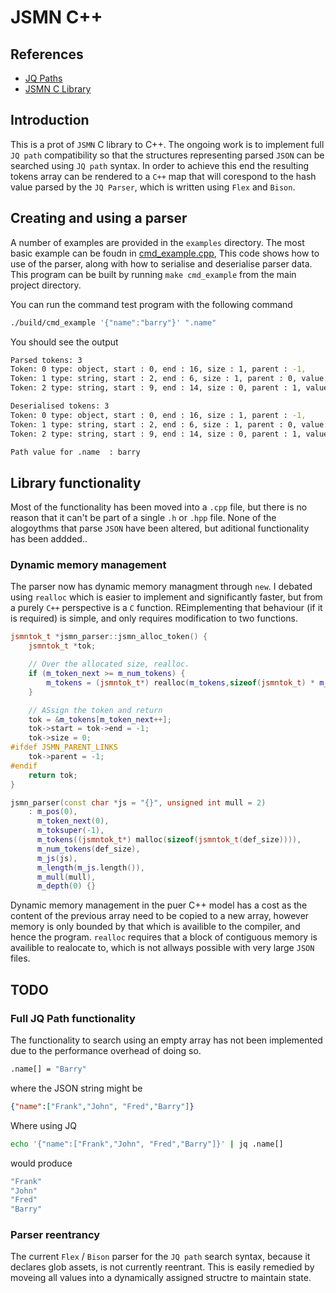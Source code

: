 # JSMN C++

## References

- [JQ Paths](https://jqlang.org/manual/)
- [JSMN C Library](https://github.com/zserge/jsmn)

## Introduction

This is a prot of `JSMN` C library to C++. The ongoing work is to implement full `JQ path` compatibility so that the structures representing parsed `JSON` can be searched using `JQ path` syntax. In order to achieve this end the resulting tokens array can be rendered to a `C++` map that will corespond to the hash value parsed by the `JQ Parser`, which is written using `Flex` and `Bison`.

## Creating and using a parser

A number of examples are provided in the `examples` directory. The most basic example can be foudn in [cmd_example.cpp](examples/cmd_example.cpp), This code shows how to use of the parser, along with how to serialise and deserialise parser data. This program can be built by running `make cmd_example` from the main project directory.

You can run the command test program with the following command

```bash
./build/cmd_example '{"name":"barry"}' ".name"
```

You should see the output

```bash
Parsed tokens: 3
Token: 0 type: object, start : 0, end : 16, size : 1, parent : -1, 
Token: 1 type: string, start : 2, end : 6, size : 1, parent : 0, value: "name"
Token: 2 type: string, start : 9, end : 14, size : 0, parent : 1, value: "barry"

Deserialised tokens: 3
Token: 0 type: object, start : 0, end : 16, size : 1, parent : -1, 
Token: 1 type: string, start : 2, end : 6, size : 1, parent : 0, value: "name"
Token: 2 type: string, start : 9, end : 14, size : 0, parent : 1, value: "barry"

Path value for .name  : barry
```

## Library functionality

Most of the functionality has been moved into a `.cpp` file, but there is no reason that it can't be part of a single `.h` or `.hpp` file. None of the alogoythms that parse `JSON` have been altered, but aditional functionality has been addded..

### Dynamic memory management

The parser now has dynamic memory managment through `new`. I debated using `realloc` which is easier to implement and significantly faster, but from a purely `C++` perspective is a `C` function. REimplementing that behaviour (if it is required) is simple, and only requires modification to two functions.

```c++
jsmntok_t *jsmn_parser::jsmn_alloc_token() {
    jsmntok_t *tok;

    // Over the allocated size, realloc.
    if (m_token_next >= m_num_tokens) {
        m_tokens = (jsmntok_t*) realloc(m_tokens,sizeof(jsmntok_t) * m_num_tokens *m_mull);
    }

    // ASsign the token and return
    tok = &m_tokens[m_token_next++];
    tok->start = tok->end = -1;
    tok->size = 0;
#ifdef JSMN_PARENT_LINKS
    tok->parent = -1;
#endif
    return tok;
}

jsmn_parser(const char *js = "{}", unsigned int mull = 2)
    : m_pos(0), 
      m_token_next(0), 
      m_toksuper(-1),
      m_tokens((jsmntok_t*) malloc(sizeof(jsmntok_t(def_size)))), 
      m_num_tokens(def_size),
      m_js(js), 
      m_length(m_js.length()), 
      m_mull(mull), 
      m_depth(0) {}
```

Dynamic memory management in the puer C++ model has a cost as the content of the previous array need to be copied to a new array, however memory is only bounded by that which is availible to the compiler, and hence the program. `realloc` requires that a block of contiguous memory is availible to realocate to, which is not allways possible with very large `JSON` files.

## TODO

### Full JQ Path functionality 

The functionality to search using an empty array has not been implemented due to the performance overhead of doing so.

```bash
.name[] = "Barry"
```

where the JSON string might be

```json
{"name":["Frank","John", "Fred","Barry"]}
```

Where using JQ 

```bash 
echo '{"name":["Frank","John", "Fred","Barry"]}' | jq .name[] 
```

would produce

```bash
"Frank"
"John"
"Fred"
"Barry"
```

### Parser reentrancy

The current `Flex` / `Bison` parser for the `JQ path` search syntax, because it declares glob assets, is not currently reentrant. This is easily remedied by moveing all values into a dynamically assigned structre to maintain state.